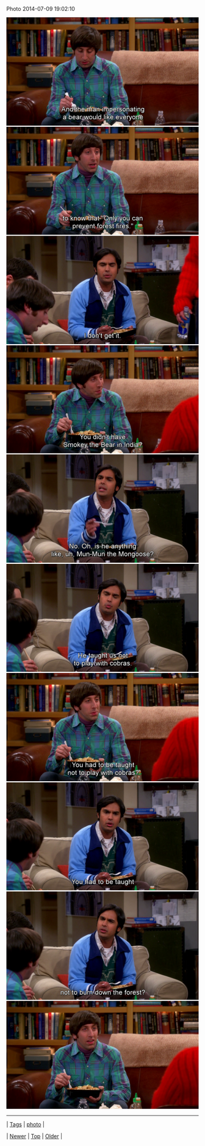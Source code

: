 <!--
title: Photo 2014-07-09 19
date: 2020-06-28T15:27:00.345Z
tags: photo
-->


Photo 2014-07-09 19:02:10

![](91274401971-0.png)
![](91274401971-1.png)
![](91274401971-2.png)
![](91274401971-3.png)
![](91274401971-4.png)
![](91274401971-5.png)
![](91274401971-6.png)
![](91274401971-7.png)
![](91274401971-8.png)
![](91274401971-9.png)

<!--BOTTOM-POST-NAVIGATION-->
---

| [Tags](tags.md) | [photo](tag-photo.md) |

| [Newer](91255820394.md) | [Top](index.md) | [Older](91315044289.md) |
